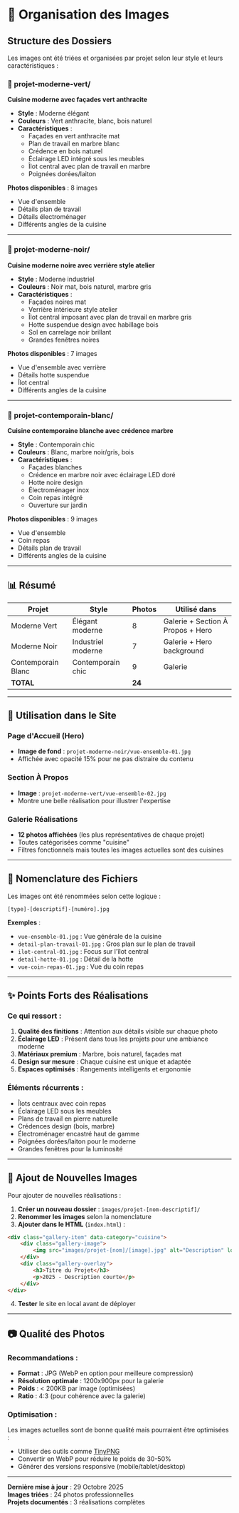 # 📸 Organisation des Images

## Structure des Dossiers

Les images ont été triées et organisées par projet selon leur style et leurs caractéristiques :

### 📁 projet-moderne-vert/
**Cuisine moderne avec façades vert anthracite**
- **Style** : Moderne élégant
- **Couleurs** : Vert anthracite, blanc, bois naturel
- **Caractéristiques** :
  - Façades en vert anthracite mat
  - Plan de travail en marbre blanc
  - Crédence en bois naturel
  - Éclairage LED intégré sous les meubles
  - Îlot central avec plan de travail en marbre
  - Poignées dorées/laiton

**Photos disponibles** : 8 images
- Vue d'ensemble
- Détails plan de travail
- Détails électroménager
- Différents angles de la cuisine

---

### 📁 projet-moderne-noir/
**Cuisine moderne noire avec verrière style atelier**
- **Style** : Moderne industriel
- **Couleurs** : Noir mat, bois naturel, marbre gris
- **Caractéristiques** :
  - Façades noires mat
  - Verrière intérieure style atelier
  - Îlot central imposant avec plan de travail en marbre gris
  - Hotte suspendue design avec habillage bois
  - Sol en carrelage noir brillant
  - Grandes fenêtres noires

**Photos disponibles** : 7 images
- Vue d'ensemble avec verrière
- Détails hotte suspendue
- Îlot central
- Différents angles de la cuisine

---

### 📁 projet-contemporain-blanc/
**Cuisine contemporaine blanche avec crédence marbre**
- **Style** : Contemporain chic
- **Couleurs** : Blanc, marbre noir/gris, bois
- **Caractéristiques** :
  - Façades blanches
  - Crédence en marbre noir avec éclairage LED doré
  - Hotte noire design
  - Électroménager inox
  - Coin repas intégré
  - Ouverture sur jardin

**Photos disponibles** : 9 images
- Vue d'ensemble
- Coin repas
- Détails plan de travail
- Différents angles de la cuisine

---

## 📊 Résumé

| Projet | Style | Photos | Utilisé dans |
|--------|-------|--------|--------------|
| Moderne Vert | Élégant moderne | 8 | Galerie + Section À Propos + Hero |
| Moderne Noir | Industriel moderne | 7 | Galerie + Hero background |
| Contemporain Blanc | Contemporain chic | 9 | Galerie |
| **TOTAL** | | **24** | |

---

## 🎨 Utilisation dans le Site

### Page d'Accueil (Hero)
- **Image de fond** : `projet-moderne-noir/vue-ensemble-01.jpg`
- Affichée avec opacité 15% pour ne pas distraire du contenu

### Section À Propos
- **Image** : `projet-moderne-vert/vue-ensemble-02.jpg`
- Montre une belle réalisation pour illustrer l'expertise

### Galerie Réalisations
- **12 photos affichées** (les plus représentatives de chaque projet)
- Toutes catégorisées comme "cuisine"
- Filtres fonctionnels mais toutes les images actuelles sont des cuisines

---

## 📝 Nomenclature des Fichiers

Les images ont été renommées selon cette logique :

```
[type]-[descriptif]-[numéro].jpg
```

**Exemples** :
- `vue-ensemble-01.jpg` : Vue générale de la cuisine
- `detail-plan-travail-01.jpg` : Gros plan sur le plan de travail
- `ilot-central-01.jpg` : Focus sur l'îlot central
- `detail-hotte-01.jpg` : Détail de la hotte
- `vue-coin-repas-01.jpg` : Vue du coin repas

---

## ✨ Points Forts des Réalisations

### Ce qui ressort :
1. **Qualité des finitions** : Attention aux détails visible sur chaque photo
2. **Éclairage LED** : Présent dans tous les projets pour une ambiance moderne
3. **Matériaux premium** : Marbre, bois naturel, façades mat
4. **Design sur mesure** : Chaque cuisine est unique et adaptée
5. **Espaces optimisés** : Rangements intelligents et ergonomie

### Éléments récurrents :
- Îlots centraux avec coin repas
- Éclairage LED sous les meubles
- Plans de travail en pierre naturelle
- Crédences design (bois, marbre)
- Électroménager encastré haut de gamme
- Poignées dorées/laiton pour le moderne
- Grandes fenêtres pour la luminosité

---

## 🔄 Ajout de Nouvelles Images

Pour ajouter de nouvelles réalisations :

1. **Créer un nouveau dossier** : `images/projet-[nom-descriptif]/`
2. **Renommer les images** selon la nomenclature
3. **Ajouter dans le HTML** (`index.html`) :
```html
<div class="gallery-item" data-category="cuisine">
    <div class="gallery-image">
        <img src="images/projet-[nom]/[image].jpg" alt="Description" loading="lazy">
    </div>
    <div class="gallery-overlay">
        <h3>Titre du Projet</h3>
        <p>2025 - Description courte</p>
    </div>
</div>
```

4. **Tester** le site en local avant de déployer

---

## 📷 Qualité des Photos

### Recommandations :
- **Format** : JPG (WebP en option pour meilleure compression)
- **Résolution optimale** : 1200x900px pour la galerie
- **Poids** : < 200KB par image (optimisées)
- **Ratio** : 4:3 (pour cohérence avec la galerie)

### Optimisation :
Les images actuelles sont de bonne qualité mais pourraient être optimisées :
- Utiliser des outils comme [TinyPNG](https://tinypng.com/)
- Convertir en WebP pour réduire le poids de 30-50%
- Générer des versions responsive (mobile/tablet/desktop)

---

**Dernière mise à jour** : 29 Octobre 2025  
**Images triées** : 24 photos professionnelles  
**Projets documentés** : 3 réalisations complètes

